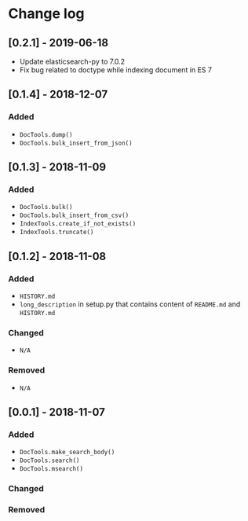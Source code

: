 # Change log

## [0.2.1] - 2019-06-18
- Update elasticsearch-py to 7.0.2
- Fix bug related to doctype while indexing document in ES 7

## [0.1.4] - 2018-12-07

### Added
- `DocTools.dump()`
- `DocTools.bulk_insert_from_json()`

## [0.1.3] - 2018-11-09

### Added
- `DocTools.bulk()`
- `DocTools.bulk_insert_from_csv()`
- `IndexTools.create_if_not_exists()`
- `IndexTools.truncate()`

## [0.1.2] - 2018-11-08

### Added
- `HISTORY.md`
- `long_description` in setup.py that contains content of `README.md` and `HISTORY.md`

### Changed
- `N/A`

### Removed
- `N/A`

## [0.0.1] - 2018-11-07

### Added
- `DocTools.make_search_body()`
- `DocTools.search()`
- `DocTools.msearch()`

### Changed

### Removed